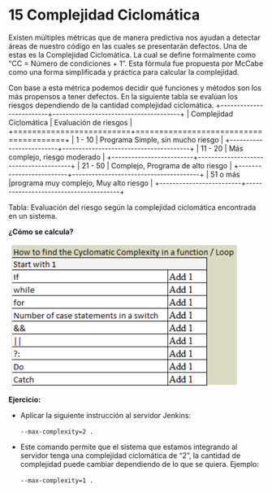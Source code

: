 # 15 Complejidad Ciclomática

Existen múltiples métricas que de manera predictiva nos ayudan a detectar áreas de nuestro código en las cuales se presentarán defectos. Una de estas es la Complejidad Ciclomática. La cual se define formalmente como  “CC = Número de condiciones + 1”. 
Esta fórmula fue propuesta por McCabe como una forma simplificada y práctica para calcular la complejidad.

Con base a esta métrica podemos decidir qué funciones y métodos son los más propensos a tener defectos. En la siguiente tabla se evalúan los riesgos dependiendo de la cantidad  complejidad ciclomática.
+-------------------------+---------------------------------------+
| Complejidad Ciclomática | Evaluación de riesgos                 |
+=========================+=======================================+
| 1 - 10                  | Programa Simple, sin mucho riesgo     |
+-------------------------+---------------------------------------+
| 11 - 20                 | Más complejo, riesgo moderado         |
+-------------------------+---------------------------------------+
| 21 - 50                 | Complejo, Programa de alto riesgo     |
+-------------------------+---------------------------------------+
| 51 o más                |programa muy complejo, Muy alto riesgo |
+-------------------------+---------------------------------------+

Tabla: Evaluación del riesgo según la complejidad ciclomática encontrada en un sistema.


__¿Cómo se calcula?__


![Calculo de la complejidad ciclomatica](images/Calculo.png)


__Ejercicio:__


* Aplicar la siguiente instrucción al servidor Jenkins:

    `--max-complexity=2 .`

* Este comando permite que el sistema que estamos integrando al servidor tenga una complejidad ciclomática de “2”, la cantidad de complejidad puede cambiar dependiendo de lo que se quiera. Ejemplo:

    `--max-complexity=1 .`
